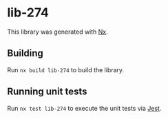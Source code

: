 # lib-274

This library was generated with [Nx](https://nx.dev).

## Building

Run `nx build lib-274` to build the library.

## Running unit tests

Run `nx test lib-274` to execute the unit tests via [Jest](https://jestjs.io).
